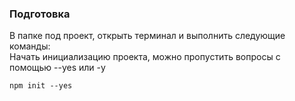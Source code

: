 ### Подготовка
В папке под проект, открыть терминал и выполнить следующие команды:  
Начать инициализацию проекта, можно пропустить вопросы с помощью --yes или -y
```
npm init --yes
```
